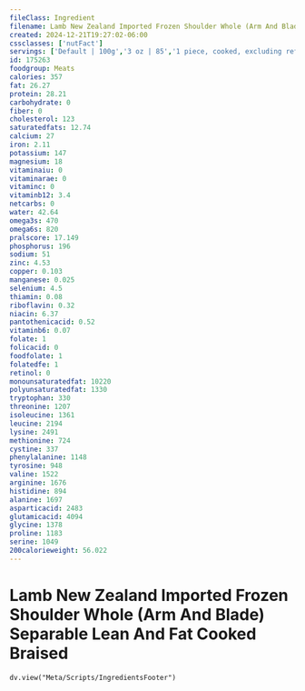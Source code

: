 ```yaml
---
fileClass: Ingredient
filename: Lamb New Zealand Imported Frozen Shoulder Whole (Arm And Blade) Separable Lean And Fat Cooked Braised
created: 2024-12-21T19:27:02-06:00
cssclasses: ['nutFact']
servings: ['Default | 100g','3 oz | 85','1 piece, cooked, excluding refuse (yield from 1 lb raw meat with refuse) | 206']
id: 175263
foodgroup: Meats
calories: 357
fat: 26.27
protein: 28.21
carbohydrate: 0
fiber: 0
cholesterol: 123
saturatedfats: 12.74
calcium: 27
iron: 2.11
potassium: 147
magnesium: 18
vitaminaiu: 0
vitaminarae: 0
vitaminc: 0
vitaminb12: 3.4
netcarbs: 0
water: 42.64
omega3s: 470
omega6s: 820
pralscore: 17.149
phosphorus: 196
sodium: 51
zinc: 4.53
copper: 0.103
manganese: 0.025
selenium: 4.5
thiamin: 0.08
riboflavin: 0.32
niacin: 6.37
pantothenicacid: 0.52
vitaminb6: 0.07
folate: 1
folicacid: 0
foodfolate: 1
folatedfe: 1
retinol: 0
monounsaturatedfat: 10220
polyunsaturatedfat: 1330
tryptophan: 330
threonine: 1207
isoleucine: 1361
leucine: 2194
lysine: 2491
methionine: 724
cystine: 337
phenylalanine: 1148
tyrosine: 948
valine: 1522
arginine: 1676
histidine: 894
alanine: 1697
asparticacid: 2483
glutamicacid: 4094
glycine: 1378
proline: 1183
serine: 1049
200calorieweight: 56.022
---
```


# Lamb New Zealand Imported Frozen Shoulder Whole (Arm And Blade) Separable Lean And Fat Cooked Braised

```dataviewjs
dv.view("Meta/Scripts/IngredientsFooter")
```
